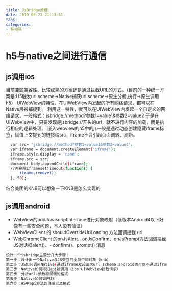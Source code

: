 ```yaml
---
title: JsBridge原理
date: 2019-08-23 21:13:51
tags:
categories: 
- 移动端
---
```

# h5与native之间进行通信
## js调用ios
  目前兼顾兼容性、比较成熟的方案还是通过拦截URL的方式。（目前的一种统一方案是:H5触发url scheme->Native捕获url scheme->原生分析,执行->原生调用h5）
  UIWebView的特性，在UIWebView内发起的所有网络请求，都可以在Native层被捕捉到。
  利用这一特性，就可以在UIWebView内发起一个自定义的网络请求，一般格式：jsbridge://method?参数1=value1&参数2=value2
  于是在UIWebView中，只要发现是jsbridge://开头的url，就不进行内容的加载，而是执行相应的逻辑处理。
  嵌入webview的h5中的js一般是通过动态创建隐藏iframe标签，赋值上文提到的链接给src，iframe不会引起页面调转、刷新。
  ```bash
    var src= 'jsbridge://method?参数1=value1&参数2=value2';
    var iframe = document.createElement('iframe');
    iframe.style.display = 'none';
    iframe.src = src;
    document.body.appendChild(iframe);
    //再删除iframesetTimeout(function() {
        iframe.remove();
    }, 50);
  ```
  结合美团的KNB可以想象一下KNB是怎么实现的
## js调用android
  - WebView的addJavascriptInterface进行对象映射（低版本Android4以下好像有一些安全问题，本人没有验证）
  - WebViewClient 的  shouldOverrideUrlLoading 方法回调拦截 url 
  - WebChromeClient 的onJsAlert、onJsConfirm、onJsPrompt方法回调拦截JS对话框alert()、- confirm()、prompt() 消息

  ```bash
  设计一个jsbridge主要分几大步骤：
  第一步：设计出一个Native与JS交互的全局中间对象（knb）
  第二步：JS如何调用Native(通过iframe发起请求url schema,android也可以不通过iframe)
  第三步：Native如何得知api被调用（ios:UIWebView拦截请求）
  第四步：分析url-参数和回调的格式
  第五步：Native如何调用JS
  第六步：H5中api方法的注册以及格式
  ```